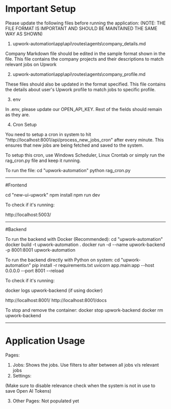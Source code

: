 # Important Setup

Please update the following files before running the application: 
(NOTE: THE FILE FORMAT IS IMPORTANT AND SHOULD BE MAINTAINED THE SAME WAY AS SHOWN)

1. upwork-automation\app\api\routes\agents\company_details.md

Company Markdown file should be edited in the sample format shown in the file. 
This file contains the company projects and their descriptions to match relevant jobs on Upwork

2. upwork-automation\app\api\routes\agents\company_profile.md

These files should also be updated in the format specified. This file contains the details about user's Upwork profile to match jobs to specific profile. 

3. env

In .env, please update our OPEN_API_KEY.
Rest of the fields should remain as they are. 


4. Cron Setup

You need to setup a cron in system to hit "http://localhost:8001/api/process_new_jobs_cron" after every minute. This ensures that new jobs are being fetched and saved to the system. 

To setup this cron, use Windows Scheduler, Linux Crontab or simply run the rag_cron.py file and keep it running. 

To run the file: 
cd "upwork-automation"
python rag_cron.py


----------------------------------------------------------------------------

#Frontend

cd "new-ui-upwork"
npm install
npm run dev

To check if it's running: 

http://localhost:5003/

-----------------------------------------------------------------------------

#Backend

To run the backend with Docker (Recommended): 
cd "upwork-automation"
docker build -t upwork-automation .
docker run -d --name upwork-backend -p 8001:8001 upwork-automation


To run the backend directly with Python on system:
cd "upwork-automation"
pip install -r requirements.txt
uvicorn app.main:app --host 0.0.0.0 --port 8001 --reload


To check if it's running: 

docker logs upwork-backend (if using docker)

http://localhost:8001/
http://localhost:8001/docs


To stop and remove the container:
docker stop upwork-backend
docker rm upwork-backend


--------------------------------------------------------------------------------

# Application Usage

Pages: 
1. Jobs: Shows the jobs. Use filters to alter between all jobs v/s relevant jobs
2. Settings: 

(Make sure to disable relevance check when the system is not in use to save Open AI Tokens)

3. Other Pages: Not populated yet 